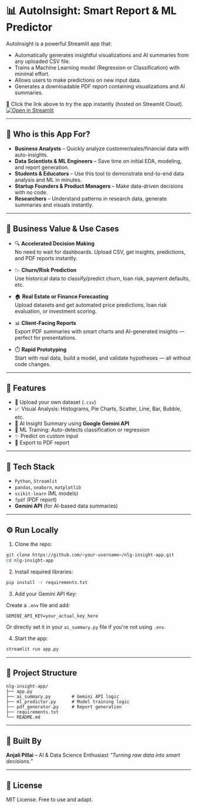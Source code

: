 

# 📊 AutoInsight: Smart Report & ML Predictor

AutoInsight is a powerful Streamlit app that:
- Automatically generates insightful visualizations and AI summaries from any uploaded CSV file.
- Trains a Machine Learning model (Regression or Classification) with minimal effort.
- Allows users to make predictions on new input data.
- Generates a downloadable PDF report containing visualizations and AI summaries.

🚀 Click the link above to try the app instantly (hosted on Streamlit Cloud).
[![Open in Streamlit](https://static.streamlit.io/badges/streamlit_badge_black_white.svg)](https://autoinsight-app.streamlit.app/)

---
## 🎯 Who is this App For?

- **Business Analysts** – Quickly analyze customer/sales/financial data with auto-insights.
- **Data Scientists & ML Engineers** – Save time on initial EDA, modeling, and report generation.
- **Students & Educators** – Use this tool to demonstrate end-to-end data analysis and ML in minutes.
- **Startup Founders & Product Managers** – Make data-driven decisions with no code.
- **Researchers** – Understand patterns in research data, generate summaries and visuals instantly.

---

## 💼 Business Value & Use Cases

- 🔍 **Accelerated Decision Making**  
  No need to wait for dashboards. Upload CSV, get insights, predictions, and PDF reports instantly.

- 📉 **Churn/Risk Prediction**  
  Use historical data to classify/predict churn, loan risk, payment defaults, etc.

- 🏠 **Real Estate or Finance Forecasting**  
  Upload datasets and get automated price predictions, loan risk evaluation, or investment scoring.

- 📊 **Client-Facing Reports**  
  Export PDF summaries with smart charts and AI-generated insights — perfect for presentations.

- ⏱️ **Rapid Prototyping**  
  Start with real data, build a model, and validate hypotheses — all without code changes.

---

## 🚀 Features

- 📁 Upload your own dataset (`.csv`)
- 📈 Visual Analysis: Histograms, Pie Charts, Scatter, Line, Bar, Bubble, etc.
- 🧠 AI Insight Summary using **Google Gemini API**
- 🤖 ML Training: Auto-detects classification or regression
- ✨ Predict on custom input
- 📄 Export to PDF report

---

## 🧰 Tech Stack

- `Python`, `Streamlit`
- `pandas`, `seaborn`, `matplotlib`
- `scikit-learn` (ML models)
- `fpdf` (PDF report)
- **Gemini API** (for AI-based data summaries)

---

## ⚙️ Run Locally

1. Clone the repo:

```bash
git clone https://github.com/<your-username>/nlg-insight-app.git
cd nlg-insight-app
````

2. Install required libraries:

```bash
pip install -r requirements.txt
```

3. Add your Gemini API Key:

Create a `.env` file and add:

```
GEMINI_API_KEY=your_actual_key_here
```

Or directly set it in your `ai_summary.py` file if you're not using `.env`.

4. Start the app:

```bash
streamlit run app.py
```

---

## 📝 Project Structure

```
nlg-insight-app/
├── app.py
├── ai_summary.py        # Gemini API logic
├── ml_predictor.py      # Model training logic
├── pdf_generator.py     # Report generation
├── requirements.txt
└── README.md
```

---

## 🙌 Built By

**Anjali Pillai** – AI & Data Science Enthusiast
*“Turning raw data into smart decisions.”*

---

## 📄 License

MIT License. Free to use and adapt.

```
